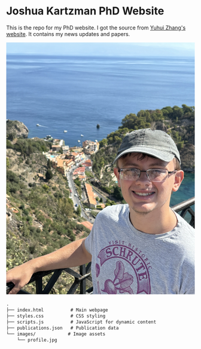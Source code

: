 # Joshua Kartzman PhD Website

This is the repo for my PhD website. I got the source from [Yuhui Zhang's website](https://cs.stanford.edu/~yuhuiz/). It contains my news updates and papers.

![Screenshot](images/profile.jpg)


```
.
├── index.html          # Main webpage
├── styles.css          # CSS styling
├── scripts.js          # JavaScript for dynamic content
├── publications.json   # Publication data
└── images/            # Image assets
    └── profile.jpg
```

